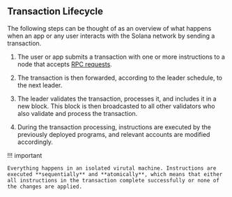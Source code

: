## Transaction Lifecycle

The following steps can be thought of as an overview of what happens when an app or any user interacts with the Solana network by sending a transaction.

1. The user or app submits a transaction with one or more instructions to a node that accepts [RPC requests](./interacting-with-the-network.md).

2. The transaction is then forwarded, according to the leader schedule, to the next leader.

3. The leader validates the transaction, processes it, and includes it in a new block. This block is then broadcasted to all other validators who also validate and process the transaction.

4. During the transaction processing, instructions are executed by the previously deployed programs, and relevant accounts are modified accordingly.

!!! important

    Everything happens in an isolated virutal machine. Instructions are executed **sequentially** and **atomically**, which means that either all instructions in the transaction complete successfully or none of the changes are applied.
